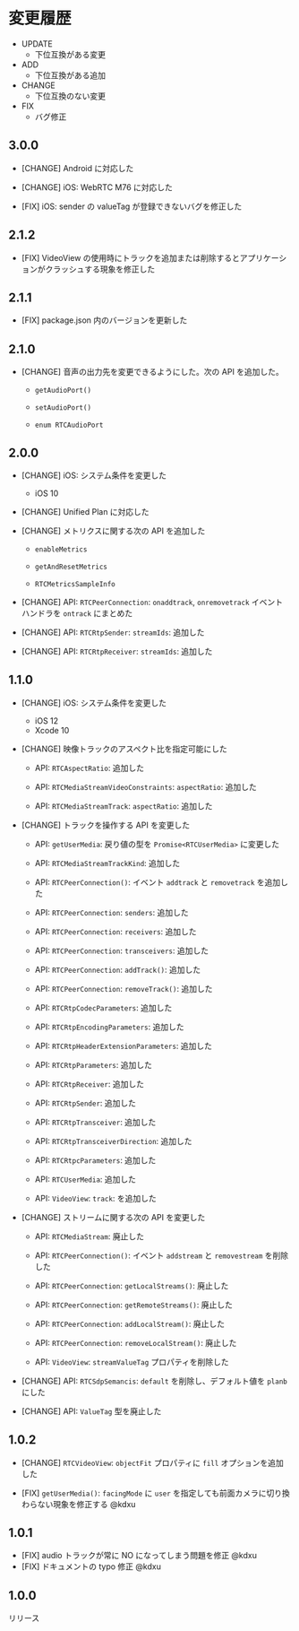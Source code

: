 # 変更履歴

- UPDATE
    - 下位互換がある変更
- ADD
    - 下位互換がある追加
- CHANGE
    - 下位互換のない変更
- FIX
    - バグ修正

## 3.0.0

- [CHANGE] Android に対応した

- [CHANGE] iOS: WebRTC M76 に対応した

- [FIX] iOS: sender の valueTag が登録できないバグを修正した

## 2.1.2

- [FIX] VideoView の使用時にトラックを追加または削除するとアプリケーションがクラッシュする現象を修正した

## 2.1.1

- [FIX] package.json 内のバージョンを更新した

## 2.1.0

- [CHANGE] 音声の出力先を変更できるようにした。次の API を追加した。

    - ``getAudioPort()``

    - ``setAudioPort()``

    - ``enum RTCAudioPort``

## 2.0.0

- [CHANGE] iOS: システム条件を変更した

    - iOS 10

- [CHANGE] Unified Plan に対応した

- [CHANGE] メトリクスに関する次の API を追加した

    - ``enableMetrics``

    - ``getAndResetMetrics``

    - ``RTCMetricsSampleInfo``

- [CHANGE] API: ``RTCPeerConnection``: ``onaddtrack``, ``onremovetrack`` イベントハンドラを ``ontrack`` にまとめた

- [CHANGE] API: ``RTCRtpSender``: ``streamIds``: 追加した

- [CHANGE] API: ``RTCRtpReceiver``: ``streamIds``: 追加した

## 1.1.0

- [CHANGE] iOS: システム条件を変更した

    - iOS 12
    - Xcode 10

- [CHANGE] 映像トラックのアスペクト比を指定可能にした

    - API: `RTCAspectRatio`: 追加した

    - API: `RTCMediaStreamVideoConstraints`: `aspectRatio`: 追加した

    - API: `RTCMediaStreamTrack`: `aspectRatio`: 追加した

- [CHANGE] トラックを操作する API を変更した

    - API: `getUserMedia`: 戻り値の型を `Promise<RTCUserMedia>` に変更した

    - API: `RTCMediaStreamTrackKind`: 追加した

    - API: `RTCPeerConnection()`: イベント `addtrack` と `removetrack` を追加した

    - API: `RTCPeerConnection`: `senders`: 追加した

    - API: `RTCPeerConnection`: `receivers`: 追加した

    - API: `RTCPeerConnection`: `transceivers`: 追加した

    - API: `RTCPeerConnection`: `addTrack()`: 追加した

    - API: `RTCPeerConnection`: `removeTrack()`: 追加した

    - API: `RTCRtpCodecParameters`: 追加した

    - API: `RTCRtpEncodingParameters`: 追加した

    - API: `RTCRtpHeaderExtensionParameters`: 追加した

    - API: `RTCRtpParameters`: 追加した

    - API: `RTCRtpReceiver`: 追加した

    - API: `RTCRtpSender`: 追加した

    - API: `RTCRtpTransceiver`: 追加した

    - API: `RTCRtpTransceiverDirection`: 追加した

    - API: `RTCRtpcParameters`: 追加した

    - API: `RTCUserMedia`: 追加した

    - API: `VideoView`: `track`: を追加した

- [CHANGE] ストリームに関する次の API を変更した

    - API: `RTCMediaStream`: 廃止した

    - API: `RTCPeerConnection()`: イベント `addstream` と `removestream` を削除した

    - API: `RTCPeerConnection`: `getLocalStreams()`: 廃止した

    - API: `RTCPeerConnection`: `getRemoteStreams()`: 廃止した

    - API: `RTCPeerConnection`: `addLocalStream()`: 廃止した

    - API: `RTCPeerConnection`: `removeLocalStream()`: 廃止した

    - API: `VideoView`: `streamValueTag` プロパティを削除した

- [CHANGE] API: `RTCSdpSemancis`: `default` を削除し、デフォルト値を `planb` にした

- [CHANGE] API: `ValueTag` 型を廃止した

## 1.0.2

- [CHANGE] `RTCVideoView`: `objectFit` プロパティに `fill` オプションを追加した

- [FIX] `getUserMedia()`: `facingMode` に `user` を指定しても前面カメラに切り換わらない現象を修正する @kdxu

## 1.0.1

- [FIX] audio トラックが常に NO になってしまう問題を修正 @kdxu
- [FIX] ドキュメントの typo 修正 @kdxu

## 1.0.0

リリース
